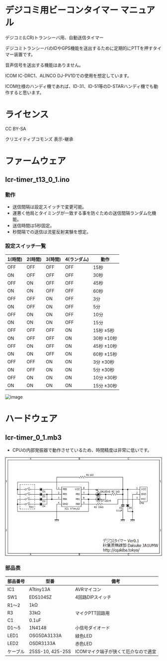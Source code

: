 # デジコミ用ビーコンタイマー マニュアル

デジコミ(LCR)トランシーバ用、自動送信タイマー

デジコミトランシーバのIDやGPS機能を送出するために定期的にPTTを押すタイマー装置です。

音声信号を送出する機能はありません。

ICOM IC-DRC1、ALINCO DJ-PV1Dでの使用を想定しています。

ICOM仕様のハンディ機であれば、ID-31、ID-51等のD-STARハンディ機でも動作すると思います。

# ライセンス
CC BY-SA

クリエイティブコモンズ 表示-継承

# ファームウェア
## lcr-timer_t13_0_1.ino

### 動作
- 送信間隔は設定スイッチで変更可能。
- 運悪く他局とタイミングが一致する事を防ぐための送信間隔ランダム化機能。
- 送信時間は5秒固定。
- 秒間隔での送信は流星反射実験を想定。

### 設定スイッチ一覧
|1(時間)|2(時間)|3(時間)|4(ランダム)|動作|
|----|----|----|----|----|
|OFF|OFF|OFF|OFF|15秒|
|ON |OFF|OFF|OFF|30秒|
|OFF|ON |OFF|OFF|45秒|
|ON |ON |OFF|OFF|60秒|
|OFF|OFF|ON |OFF|3分|
|ON |OFF|ON |OFF|5分|
|OFF|ON |ON |OFF|10分|
|ON |ON |ON |OFF|15分|
|OFF|OFF|OFF|ON|15秒 ±5秒|
|ON |OFF|OFF|ON|30秒 ±10秒|
|OFF|ON |OFF|ON|45秒 ±10秒|
|ON |ON |OFF|ON|60秒 ±15秒|
|OFF|OFF|ON |ON|3分 ±30秒|
|ON |OFF|ON |ON|5分 ±30秒|
|OFF|ON |ON |ON|10分 ±30秒|
|ON |ON |ON |ON|15分 ±30秒|

![image](https://user-images.githubusercontent.com/10165993/138369955-022a5684-0e25-4cf7-ab3d-da6e52c73ab4.png)

# ハードウェア
## lcr-timer_0_1.mb3
- CPUの内部発振器で動作させているため、時間精度は非常に低いです。

![image](https://github.com/CQAKIBA/LCR-Timer/blob/main/lcr-timer_0_1.png)

### 部品表

|部品番号|型番|備考|
|----|----|----|
|IC1 |ATtiny13A|AVRマイコン|
|SW1|EDS104SZ|4回路DIPスイッチ|
|R1～2|1kΩ|
|R3|33kΩ|マイクPTT回路用|
|C1|0.1uF||
|D1～5|1N4148|小信号ダイオード|
|LED1|OSG5DA3133A|緑色LED|
|LED2|OSDR3133A|赤色LED|
|ケーブル|25SS-10, 425-25S|ICOMマイク端子が狭くて厄介なので適宜|
